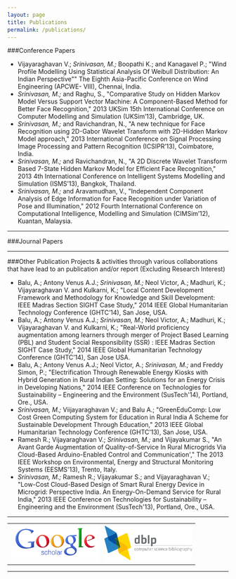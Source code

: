 ```yaml
---
layout: page
title: Publications
permalink: /publications/
---
```


###Conference Papers
* Vijayaraghavan V.; *Srinivasan, M.;* Boopathi K.; and Kanagavel P.; "Wind Profile Modelling Using Statistical Analysis Of Weibull Distribution: An Indian Perspective"" The Eighth Asia-Pacific Conference on Wind Engineering (APCWE- VIII), Chennai, India.
* *Srinivasan, M.;* and Raghu, S., "Comparative Study on Hidden Markov Model Versus Support Vector Machine: A Component-Based Method for Better Face Recognition," 2013 UKSim 15th International Conference on Computer Modelling and Simulation (UKSim’13), Cambridge, UK.
* *Srinivasan, M.;* and Ravichandran, N., "A new technique for Face Recognition using 2D-Gabor Wavelet Transform with 2D-Hidden Markov Model approach," 2013 International Conference on Signal Processing Image Processing and Pattern Recognition (ICSIPR’13), Coimbatore, India.
* *Srinivasan, M.;* and Ravichandran, N., "A 2D Discrete Wavelet Transform Based 7-State Hidden Markov Model for Efficient Face Recognition," 2013 4th International Conference on Intelligent Systems Modelling and Simulation (ISMS’13), Bangkok, Thailand.
* *Srinivasan, M.;* and Aravamudhan, V., "Independent Component Analysis of Edge Information for Face Recognition under Variation of Pose and Illumination," 2012 Fourth International Conference on Computational Intelligence, Modelling and Simulation (CIMSim’12), Kuantan, Malaysia.

<hr/>

###Journal Papers


<hr/>

###Other Publication
Projects & activities through various collaborations that have lead to an publication and/or report (Excluding Research Interest)

* Balu, A.; Antony Venus A.J.; *Srinivasan, M.;* Neol Victor, A.; Madhuri, K.; Vijayaraghavan V. and Kulkarni, K.; "Local Content Development Framework and Methodology for Knowledge and Skill Development: IEEE Madras Section SIGHT Case Study," 2014 IEEE Global Humanitarian Technology Conference (GHTC’14), San Jose, USA.
* Balu, A.; Antony Venus A.J.; *Srinivasan, M.;* Neol Victor, A.; Madhuri, K.; Vijayaraghavan V. and Kulkarni, K.; "Real-World proficiency augmentation among learners through merger of Project Based Learning (PBL) and Student Social Responsibility (SSR) : IEEE Madras Section SIGHT Case Study," 2014 IEEE Global Humanitarian Technology Conference (GHTC’14), San Jose USA.
* Balu, A.; Antony Venus A.J.; Neol Victor, A.; *Srinivasan, M.;* and Freddy Simon, P.; "Electrification Through Renewable Energy Kiosks with Hybrid Generation in Rural Indian Setting: Solutions for an Energy Crisis in Developing Nations," 2014 IEEE Conference on Technologies for Sustainability – Engineering and the Environment (SusTech'14), Portland, Ore., USA.
* *Srinivasan, M.;* Viijayaraghavan V.; and Balu A.; "GreenEduComp: Low Cost Green Computing System for Education in Rural India A Scheme for Sustainable Development Through Education," 2013 IEEE Global Humanitarian Technology Conference (GHTC’13), San Jose, USA.
* Ramesh R.; Vijayaraghavan V.; *Srinivasan, M.;* and Vijayakumar S., "An Avant Garde Augmentation of Quality-of-Service In Rural Microgrids Via Cloud-Based Arduino-Enabled Control and Communication'," The 2013 IEEE Workshop on Environmental, Energy and Structural Monitoring Systems (EESMS'13), Trento, Italy.
* *Srinivasan, M.;* Ramesh R.; Vijayakumar S.; and Vijayaraghavan V.; "Low-Cost Cloud-Based Design of Smart Rural Energy Device in Microgrid: Perspective India. An Energy-On-Demand Service for Rural India," 2013 IEEE Conference on Technologies for Sustainability – Engineering and the Environment (SusTech'13), Portland, Ore., USA.


<hr/>
<div align="center">
<table text-align="center">
<tr>
<td><a href='http://scholar.google.co.in/citations?user=MahZ6toAAAAJ&hl=en'><img src='/public/images/GoogleScholar.png' width='200' border='0'></a></td>
<td><a href='http://www.informatik.uni-trier.de/~ley/pers/hy/s/Srinivasan:Mukundhan'><img src='/public/images/dblpLogo.png' width='200' border='0'></a></td>
</tr></table></div>
<hr/> 
